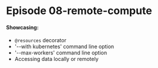 # Episode 08-remote-compute

#### Showcasing:
- `@resources` decorator
- '--with kubernetes' command line option
- '--max-workers' command line option
- Accessing data locally or remotely